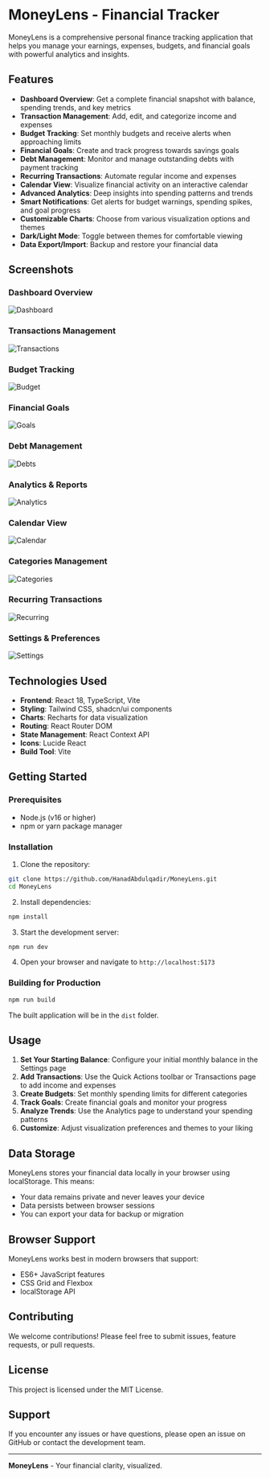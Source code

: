 # MoneyLens - Financial Tracker

MoneyLens is a comprehensive personal finance tracking application that helps you manage your earnings, expenses, budgets, and financial goals with powerful analytics and insights.

## Features

- **Dashboard Overview**: Get a complete financial snapshot with balance, spending trends, and key metrics
- **Transaction Management**: Add, edit, and categorize income and expenses
- **Budget Tracking**: Set monthly budgets and receive alerts when approaching limits
- **Financial Goals**: Create and track progress towards savings goals
- **Debt Management**: Monitor and manage outstanding debts with payment tracking
- **Recurring Transactions**: Automate regular income and expenses
- **Calendar View**: Visualize financial activity on an interactive calendar
- **Advanced Analytics**: Deep insights into spending patterns and trends
- **Smart Notifications**: Get alerts for budget warnings, spending spikes, and goal progress
- **Customizable Charts**: Choose from various visualization options and themes
- **Dark/Light Mode**: Toggle between themes for comfortable viewing
- **Data Export/Import**: Backup and restore your financial data

## Screenshots

### Dashboard Overview
![Dashboard](src/screenshots/dashboard.png)

### Transactions Management
![Transactions](src/screenshots/transactions.png)

### Budget Tracking
![Budget](src/screenshots/budget.png)

### Financial Goals
![Goals](src/screenshots/goals.png)

### Debt Management
![Debts](src/screenshots/debts.png)

### Analytics & Reports
![Analytics](src/screenshots/analytics.png)

### Calendar View
![Calendar](src/screenshots/calendar.png)

### Categories Management
![Categories](src/screenshots/categories.png)

### Recurring Transactions
![Recurring](src/screenshots/recurring.png)

### Settings & Preferences
![Settings](src/screenshots/settings.png)

## Technologies Used

- **Frontend**: React 18, TypeScript, Vite
- **Styling**: Tailwind CSS, shadcn/ui components
- **Charts**: Recharts for data visualization
- **Routing**: React Router DOM
- **State Management**: React Context API
- **Icons**: Lucide React
- **Build Tool**: Vite

## Getting Started

### Prerequisites

- Node.js (v16 or higher)
- npm or yarn package manager

### Installation

1. Clone the repository:
```bash
git clone https://github.com/HanadAbdulqadir/MoneyLens.git
cd MoneyLens
```

2. Install dependencies:
```bash
npm install
```

3. Start the development server:
```bash
npm run dev
```

4. Open your browser and navigate to `http://localhost:5173`

### Building for Production

```bash
npm run build
```

The built application will be in the `dist` folder.

## Usage

1. **Set Your Starting Balance**: Configure your initial monthly balance in the Settings page
2. **Add Transactions**: Use the Quick Actions toolbar or Transactions page to add income and expenses
3. **Create Budgets**: Set monthly spending limits for different categories
4. **Track Goals**: Create financial goals and monitor your progress
5. **Analyze Trends**: Use the Analytics page to understand your spending patterns
6. **Customize**: Adjust visualization preferences and themes to your liking

## Data Storage

MoneyLens stores your financial data locally in your browser using localStorage. This means:
- Your data remains private and never leaves your device
- Data persists between browser sessions
- You can export your data for backup or migration

## Browser Support

MoneyLens works best in modern browsers that support:
- ES6+ JavaScript features
- CSS Grid and Flexbox
- localStorage API

## Contributing

We welcome contributions! Please feel free to submit issues, feature requests, or pull requests.

## License

This project is licensed under the MIT License.

## Support

If you encounter any issues or have questions, please open an issue on GitHub or contact the development team.

---

**MoneyLens** - Your financial clarity, visualized.
